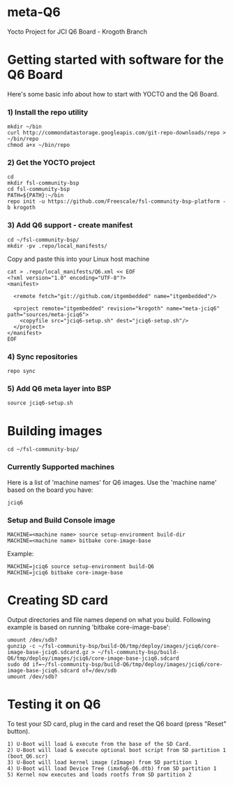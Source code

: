 # meta-Q6
Yocto Project for JCI Q6 Board - Krogoth Branch
 
# Getting started with software for the Q6 Board
 
Here's some basic info about how to start with YOCTO and the Q6 Board. 
 
  
### 1) Install the repo utility
    mkdir ~/bin
    curl http://commondatastorage.googleapis.com/git-repo-downloads/repo > ~/bin/repo
    chmod a+x ~/bin/repo
 
### 2) Get the YOCTO project
    cd
    mkdir fsl-community-bsp
    cd fsl-community-bsp
    PATH=${PATH}:~/bin
    repo init -u https://github.com/Freescale/fsl-community-bsp-platform -b krogoth
 
### 3) Add Q6 support - create manifest 
    cd ~/fsl-community-bsp/
    mkdir -pv .repo/local_manifests/
 
Copy and paste this into your Linux host machine 
 
    cat > .repo/local_manifests/Q6.xml << EOF
    <?xml version="1.0" encoding="UTF-8"?>
    <manifest>
     
      <remote fetch="git://github.com/itgembedded" name="itgembedded"/>
     
      <project remote="itgembedded" revision="krogoth" name="meta-jciq6" path="sources/meta-jciq6">
        <copyfile src="jciq6-setup.sh" dest="jciq6-setup.sh"/>
      </project>
    </manifest>
    EOF
 
### 4) Sync repositories
    repo sync
 
### 5) Add Q6 meta layer into BSP
    source jciq6-setup.sh
 
# Building images
    cd ~/fsl-community-bsp/
 
### Currently Supported machines <machine name>
Here is a list of 'machine names' for Q6 images. Use the 'machine name' based on the board you have:
 
    jciq6
     
### Setup and Build Console image
    MACHINE=<machine name> source setup-environment build-dir
    MACHINE=<machine name> bitbake core-image-base
 
Example:
 
 
    MACHINE=jciq6 source setup-environment build-Q6
    MACHINE=jciq6 bitbake core-image-base
 

# Creating SD card
Output directories and file names depend on what you build. Following example is based on running 'bitbake core-image-base':
 
 
    umount /dev/sdb?
    gunzip -c ~/fsl-community-bsp/build-Q6/tmp/deploy/images/jciq6/core-image-base-jciq6.sdcard.gz > ~/fsl-community-bsp/build-Q6/tmp/deploy/images/jciq6/core-image-base-jciq6.sdcard
    sudo dd if=~/fsl-community-bsp/build-Q6/tmp/deploy/images/jciq6/core-image-base-jciq6.sdcard of=/dev/sdb
    umount /dev/sdb?
     
# Testing it on Q6 

To test your SD card, plug in the card and reset the Q6 board (press "Reset" button).  

	1) U-Boot will load & execute from the base of the SD Card.
	2) U-Boot will load & execute optional boot script from SD partition 1 (boot_Q6.scr)
	3) U-Boot will load kernel image (zImage) from SD partition 1
	4) U-Boot will load Device Tree (imx6q6-Q6.dtb) from SD partition 1
	5) Kernel now executes and loads rootfs from SD partition 2

